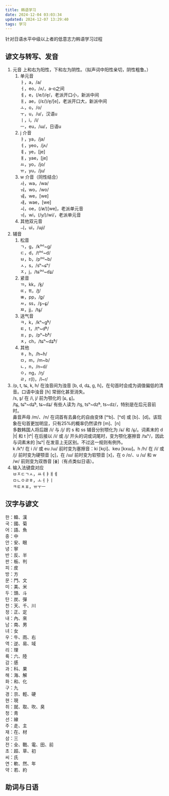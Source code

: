 ```yaml
---
title: 韩语学习
date: 2024-12-04 03:03:34
updated: 2024-12-07 13:29:40
tags: 学习
---
```

针对日语水平中级以上者的低意志力韩语学习过程

## 谚文与转写、发音

1. 元音
上和右为阳性，下和左为阴性。（拟声词中阳性亲切，阴性粗鲁。）
    1. 单元音  
ㅏ，a，/a/  
ㅓ，eo，/ʌ/，a-o之间  
ㅔ，e，(/e/)/e̞/，老派开口小，新派中间  
ㅐ，ae，(/ɛ/)/e̞/[e]，老派开口大，新派中间  
ㅗ，o，/o/  
ㅜ，u，/u/，汉语u  
ㅣ，i，/i/  
ㅡ，eu，/ɯ/，日语u
    2. j 介音  
ㅑ，ya，/ja/  
ㅕ，yeo，/jʌ/  
ㅖ，ye，[je]  
ㅒ，yae，[je]  
ㅛ，yo，/jo/  
ㅠ，yu，/ju/
    3. w 介音（同性结合）  
ㅘ，wa，/wa/  
ㅝ，wo，/wo/  
ㅞ，we，[we]  
ㅙ，wae，[we]  
ㅚ，oe，(/ø/)[we]，老派单元音  
ㅟ，wi，(/y/)/wi/，老派单元音
    4. 其他双元音  
ㅢ，ui，/ɰi/
2. 辅音
    1. 松音  
ㄱ，g，/k⁽ʰ⁾~ɡ/  
ㄷ，d，/t⁽ʰ⁾~d/  
ㅂ，b，/p⁽ʰ⁾~b/  
ㅅ，s，/sʰ~ɕʰ/  
ㅈ，j，/tɕ⁽ʰ⁾~dʑ/
    2. 紧音  
ㄲ，kk，/k͈/  
ㄸ，tt，/t͈/  
ㅃ，pp，/p͈/  
ㅆ，ss，/s͈~ɕ͈/  
ㅉ，jj，/tɕ͈/
    3. 送气音  
ㅋ，k，/kʰ~ɡʱ/  
ㅌ，t，/tʰ~dʱ/  
ㅍ，p，/pʰ~bʱ/  
ㅊ，ch，/tɕʰ~dʑʱ/
    4. 其他  
ㅎ，h，/h~ɦ/  
ㅁ，m，/m~b/  
ㄴ，n，/n~d/  
ㅇ，ng，/ŋ/  
ㄹ，r(l)，/l~ɾ/
3. /p, t, tɕ, k, h/ 在浊音间为浊音 [b, d, dʑ, ɡ, ɦ]，在句首时会成为调值偏低的清音。口语中浊音 [ɦ] 常弱化甚至消失。  
/s, s͈/ 在 /i, j/ 前为颚化的 [ɕ, ɕ͈]。  
/tɕ͈, tɕʰ~dʑʱ, tɕ~dʑ/ 有些人读为 /ts͈, tsʰ~dzʱ, ts~dz/，特别是在后元音前时。  
鼻音声母 /m/、/n/ 在词首有去鼻化的自由变体 [ᵐb]、[ⁿd] 或 [b]、[d]。该现象在句首更加明显，只有25%的概率仍然读作 [m]、[n]  
多数韩国人将后跟 /i/ 与 /j/ 的 s 和 ss 辅音分别颚化为 /ɕ/ 和 /ɕ͈/。词素末的 d |t| 和 t |tʰ| 在后接以 /i/ 或 /j/ 开头的词或词尾时，变为颚化塞擦音 /tɕʰ/，因此与词素末的 |tɕʰ| 在发音上无区别。不过这一规则有例外。  
k /kʰ/ 在 i /i/ 或 eu /ɯ/ 前时变为塞擦音：ki [kçi]、keu [kxɯ]。h /h/ 在 /i/ 或 /j/ 前时变为硬颚音 [ç]，在 /ɯ/ 前时变为软颚音 [x]，在 o /o/、u /u/ 和 w /w/ 前则变为双唇音 [ɸ]（有点类似日语）。
4. 输入法键盘对应  
ㅂㅈㄷㄱㅅ，ㅛㅕㅑㅐㅔ  
ㅁㄴㅇㄹㅎ，ㅗㅓㅏㅣ  
ㅋㅌㅊㅍ，ㅠㅜㅡ

## 汉字与谚文

한：韓、漢  
국：國、菊  
어：語、魚  
중：中  
안：安、眼  
녕：寧  
반：反、半  
판：板、判  
피：皮  
방：方  
문：門、文  
미：美、米  
두：頭、斗  
탄：炭、彈  
천：天、千、川  
정：正、定  
내：內、來  
남：南、男  
녀：女  
우：牛、雨、右  
역：逆、易、域  
리：理  
륙：六、陸  
감：感  
과：科、果  
해：海、解  
화：和、化  
구：九  
경：京、輕、硬  
현：現  
취：就、取、吹、臭  
청：靑  
선：線  
주：走、主  
재：在、材  
삼：三  
전：全、戰、電、田、前  
초：超、草、初  
씨：氏  
연：軟、然、年  
약：若、約  

## 助词与日语
